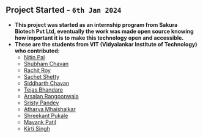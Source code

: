 ## Project Started - `6th Jan 2024`
- **This project was started as an internship program from Sakura Biotech Pvt Ltd, eventually the work was made open source knowing how important it is to make this technology open and accessible.**
- **These are the students from VIT (Vidyalankar Institute of Technology) who contributed:**
  - [Nitin Pal](https://github.com/palnitin24)
  - [Shubham Chavan](https://github.com/ShubhamChavan2003)
  - [Rachit Roy](https://github.com/Rach8roy)
  - [Sachet Shetty](https://github.com/Sachet10)
  - [Siddharth Chavan](https://github.com/Wrathsid)
  - [Tejas Bhandare](https://github.com/Tejas120403)
  - [Arsalan Rangoonwala](https://github.com/Arsu12)
  - [Sristy Pandey](https://github.com/Sristy-Pandey)
  - [Atharva Mhaishalkar](https://github.com/Atharva007mm)
  - [Shreekant Pukale](https://github.com/Shreekant16)
  - [Mayank Patil](https://github.com/mayankpatil1112)
  - [Kirti Singh](https://github.com/kirtiysingh)
